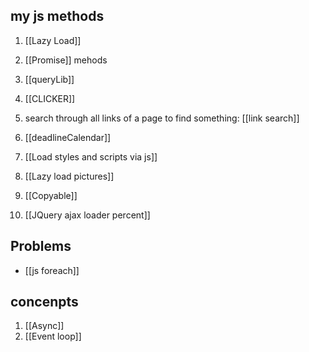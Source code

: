 ## my js methods
1. [[Lazy Load]] 
3. [[Promise]] mehods
4. [[queryLib]]
5. [[CLICKER]]

6. search through all links of a page to find something: [[link search]]

8. [[deadlineCalendar]]
9. [[Load styles and scripts via js]] 
10. [[Lazy load pictures]] 
11. [[Copyable]] 
12. [[JQuery ajax loader percent]] 

## Problems
- [[js foreach]]

## concenpts
1. [[Async]] 
2. [[Event loop]] 